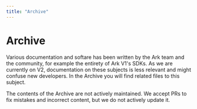```yaml
---
title: "Archive"
---
```


# Archive

Various documentation and softare has been written by the Ark team and the community, for example the entirety of Ark V1's SDKs. As we are currently on V2, documentation on these subjects is less relevant and might confuse new developers. In the Archive you will find related files to this subject.

The contents of the Archive are not actively maintained. We accept PRs to fix mistakes and incorrect content, but we do not actively update it.